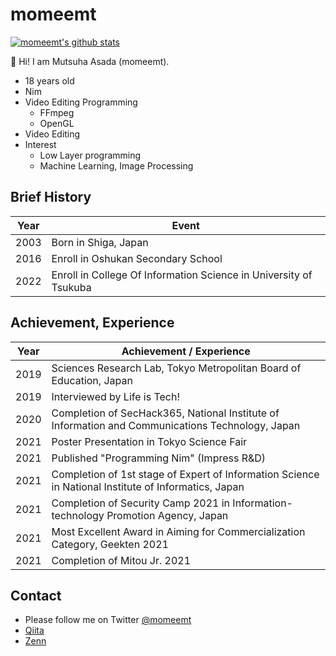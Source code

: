 # momeemt

[![momeemt's github stats](https://github-readme-stats.vercel.app/api?username=momeemt&count_private=true)](https://github.com/anuraghazra/github-readme-stats)

👋 Hi! I am Mutsuha Asada (momeemt).

- 18 years old
- Nim
- Video Editing Programming
  - FFmpeg
  - OpenGL
- Video Editing
- Interest
  - Low Layer programming
  - Machine Learning, Image Processing

## Brief History
| Year | Event |
| --- | --------------------------------------- |
| 2003 | Born in Shiga, Japan |
| 2016 | Enroll in Oshukan Secondary School |
| 2022 | Enroll in College Of Information Science in University of Tsukuba |

## Achievement, Experience

| Year | Achievement / Experience |
| --- | --------------------------------------- |
| 2019 | Sciences Research Lab, Tokyo Metropolitan Board of Education, Japan |
| 2019 | Interviewed by Life is Tech! |
| 2020 | Completion of SecHack365, National Institute of Information and Communications Technology, Japan |
| 2021 | Poster Presentation in Tokyo Science Fair |
| 2021 | Published "Programming Nim" (Impress R&D) |
| 2021 | Completion of 1st stage of Expert of Information Science in National Institute of Informatics, Japan |
| 2021 | Completion of Security Camp 2021 in Information-technology Promotion Agency, Japan |
| 2021 | Most Excellent Award in Aiming for Commercialization Category, Geekten 2021 |
| 2021 | Completion of Mitou Jr. 2021 |

## Contact
- Please follow me on Twitter [@momeemt](twitter.com/momeemt)
- [Qiita](https://qiita.com/momeemt)
- [Zenn](https://zenn.dev/momeemt)
